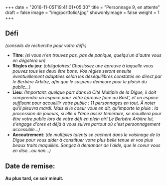+++
date = "2016-11-05T19:41:01+05:30"
title = "Personnage 9, en attente"
draft = false
image = "img/portfolio/.jpg"
showonlyimage = false
weight = 1
+++

<!--more-->

## Défi
*(conseils de recherche pour votre défi:)*
- **Titre**: *(si vous n'en trouvez pas, pas de panique, quelqu'un d'autre vous en dégotera un)*
- **Règles du jeu**: *(obligatoires! Choisissez une épreuve à laquelle vous pouvez tous les deux être bons. Vos règles seront ensuite éventuellement adaptées selon les déséquilibres constatés en direct par le Berbère Arbitre, afin que le suspens demeure pour le plaisir du public...)*
- **Lieu**: *(Important: quelque part dans la Cité Multiple de la Digue, il doit comprendre un espace pour votre épreuve face au Bast', et un espace suffisant pour accueillir votre public : 11 personnages en tout. À noter qu'il pleuvra mardi. Mais si le coeur vous en dit, qu'importe la pluie : la procession de joueurs, si elle a l'âme assez téméraire, se mouillera pour être votre public lors de votre défi en plein air! Le Berbère Arbitre lui, s'engage d'ores et déjà à vous suivre partout où c'est personnagement accessible...)*
- **Accoutrement**: *(de multiples talents se cachent dans le voisinage de la Digue pour vous aider à constituer votre plus belle tenue et vos plus beaux traits maquillés. Songez à demander de l'aide, que le coeur vous en dise...ou non...)*

## Date de remise:
**Au plus tard, ce soir minuit.**
